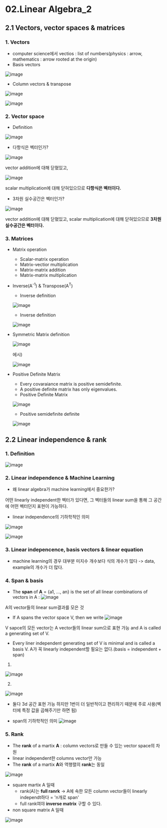 02.Linear Algebra_2
=====

## 2.1 Vectors, vector spaces & matrices

### 1. Vectors
- computer science에서 vectios : list of numbers(physics : arrow, mathematics : arrow rooted at the origin)
- Basis vectors 

![image](https://user-images.githubusercontent.com/60006301/93488217-10e73600-f941-11ea-984e-d2ff026d50c4.png)

- Column vectors & transpose

![image](https://user-images.githubusercontent.com/60006301/93488437-53107780-f941-11ea-9306-434347a4582f.png)

![image](https://user-images.githubusercontent.com/60006301/93488531-70454600-f941-11ea-9f5a-81cfb5306c0b.png)

### 2. Vector space
- Definition

![image](https://user-images.githubusercontent.com/60006301/93488743-a71b5c00-f941-11ea-9b16-0c8616e4c154.png)

- 다항식은 벡터인가?

![image](https://user-images.githubusercontent.com/60006301/93559895-c060ee80-f9bb-11ea-81ab-c68e5eb6541b.png)

vector addition에 대해 닫혔있고,

![image](https://user-images.githubusercontent.com/60006301/93559940-d79fdc00-f9bb-11ea-950a-01592fd65348.png)

scalar multiplication에 대해 닫혀있으므로 **다항식은 벡터이다.**
- 3차원 실수공간은 벡터인가?

![image](https://user-images.githubusercontent.com/60006301/93560440-28640480-f9bd-11ea-993a-3b14cf9395ae.png)

vector addition에 대해 닫혔있고, scalar multiplication에 대해 닫혀있으므로 **3차원 실수공간은 벡터이다.**

### 3. Matrices
- Matrix operation
  * Scalar-matrix operation
  * Matrix-vectior multiplication
  * Matrix-matrix addition
  * Matrix-matrix multiplication
 
- Inverse(A<sup>-1</sup>) & Transpose(A<sup>T</sup>)
  * Inverse definition
  
  ![image](https://user-images.githubusercontent.com/60006301/93563236-729bb480-f9c2-11ea-977e-751025ab563a.png)
  
  * Inverse definition
  
  ![image](https://user-images.githubusercontent.com/60006301/93563276-85ae8480-f9c2-11ea-93f1-598961aa6c87.png)

- Symmetric Matrix definition
  
  ![image](https://user-images.githubusercontent.com/60006301/93563484-f05fc000-f9c2-11ea-873f-1b647e4aa7ff.png)
  
  에시)
  
  ![image](https://user-images.githubusercontent.com/60006301/93563628-3fa5f080-f9c3-11ea-9b8a-0bef92be8e58.png)

- Positive Definite Matrix
  * Every covaraiance matrix is positive semidefinite.
  * A positive definite matrix has only eigenvalues.
  * Positive Definite Matrix
  
  ![image](https://user-images.githubusercontent.com/60006301/93564081-15a0fe00-f9c4-11ea-9c55-ef298d1f069d.png)
  
  * Positive semidefinite definite
  
  ![image](https://user-images.githubusercontent.com/60006301/93564151-31a49f80-f9c4-11ea-9571-01ef5af94216.png)
  
## 2.2 Linear independence & rank

### 1. Definition

![image](https://user-images.githubusercontent.com/60006301/93565524-7c271b80-f9c6-11ea-81e4-d90f18af6f38.png)

### 2. Linear independence & Machine Learning

- 왜 linear algebra가 machine learning에서 중요한가?

 어떤 linearly independent한 벡터가 있다면, 그 벡터들의 linear sum을 통해 그 공간에 어떤 벡터던지 표현이 가능하다.
- linear independence의 기하학적인 의미

![image](https://user-images.githubusercontent.com/60006301/93566191-9ca3a580-f9c7-11ea-95c2-a8abce4eb3cb.png)

![image](https://user-images.githubusercontent.com/60006301/93566366-e7252200-f9c7-11ea-8245-aaaa506cd605.png)

### 3. Linear indepencence, basis vectors & linear equation

- machine learning의 경우 대부분 미지수 개수보다 식의 개수가 많다 -> data, example의 개수가 더 많다.

### 4. Span & basis

- The **span** of **A** = {a1, …, an} is the set of all linear combinations of vectors in A : 
![image](https://user-images.githubusercontent.com/60006301/94330913-7bfcd080-0003-11eb-9a74-05481cf63eac.png)

A의 vector들의 linear sum결과를 모은 것
- If A spans the vector space V, then we write
![image](https://user-images.githubusercontent.com/60006301/94330918-9636ae80-0003-11eb-9ce8-6d94dc25570d.png)

V sapce의 모든 vector는 A vector들의 linear sum으로 표현 가능
and A is called a generating set of V. 
- Every liner independent generating set of V is minimal and is called a basis V.
A가 꼭 linearly independent할 필요는 없다.(basis = independent + span)

1)
![image](https://user-images.githubusercontent.com/60006301/94330995-3ab8f080-0004-11eb-95ac-9c11bf1b42cd.png)

2)
![image](https://user-images.githubusercontent.com/60006301/94331005-43a9c200-0004-11eb-9cea-9cf717f2510e.png)

- 둘다 3d 공간 표현 가능 하지만 1번이 더 일반적이고 편리하기 때문에 주로 사용(벡터에 특정 값을 곱해주기만 하면 됨)

- span의 기하학적인 의미
![image](https://user-images.githubusercontent.com/60006301/94331081-b87cfc00-0004-11eb-912d-6ef4e2ca7527.png)

 ### 5. Rank
 
- The **rank** of a martix **A** : column vectors로 만들 수 있는 vector space의 차원
- linear independent한 columns vector만 가능
- The **rank** of a martix **A**와 역행렬의 **rank**는 동일

![image](https://user-images.githubusercontent.com/60006301/94331186-51137c00-0005-11eb-9a1c-7ded14acf1c7.png)

- square martix A 일때 
    - rank(A)는 **full ranrk** -> A에 속한 모든 column vector들이 linearly independt하다 = 'n개로 span'
    - full rank여야 **inverse matrix** 구할 수 있다.
- non square matrix A 일때

![image](https://user-images.githubusercontent.com/60006301/94331261-06deca80-0006-11eb-9746-3c81bf0cb39c.png)
